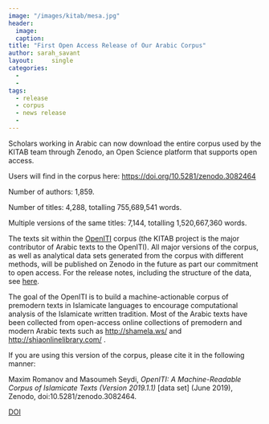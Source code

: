 ```yaml
---
image: "/images/kitab/mesa.jpg"
header:
  image: 
  caption: 
title: "First Open Access Release of Our Arabic Corpus"			
author: sarah_savant		
layout:		single
categories:
  - 
  - 
tags:
  - release
  - corpus
  - news release
  - 
---
```

Scholars working in Arabic can now download the entire corpus used by the KITAB team through Zenodo, an Open Science platform that supports open access.

Users will find in the corpus here: <https://doi.org/10.5281/zenodo.3082464>

Number of authors: 1,859.

Number of titles: 4,288, totalling 755,689,541 words.

Multiple versions of the same titles: 7,144, totalling 1,520,667,360 words.

The texts sit within the [OpenITI](http://kitab-project.org/openiti/) corpus (the KITAB project is the major contributor of Arabic texts to the OpenITI). All major versions of the corpus, as well as analytical data sets generated from the corpus with different methods, will be published on Zenodo in the future as part our commitment to open access. For the release notes, including the structure of the data, see [here](https://github.com/OpenITI/RELEASE/blob/master/README.md).

The goal of the OpenITI is to build a machine-actionable corpus of premodern texts in Islamicate languages to encourage computational analysis of the Islamicate written tradition. Most of the Arabic texts have been collected from open-access online collections of premodern and modern Arabic texts such as <http://shamela.ws/> and <http://shiaonlinelibrary.com/> .

If you are using this version of the corpus, please cite it in the following manner:

Maxim Romanov and Masoumeh Seydi, *OpenITI: A Machine-Readable Corpus of Islamicate Texts (Version 2019.1.1)* \[data set\] (June 2019), Zenodo, doi:10.5281/zenodo.3082464.

[DOI](https://doi.org/10.5281/zenodo.3082464)
